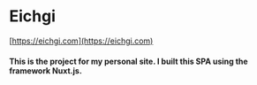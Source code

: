 # Eichgi

[https://eichgi.com](https://eichgi.com)

#### This is the project for my personal site. I built this SPA using the framework Nuxt.js.
